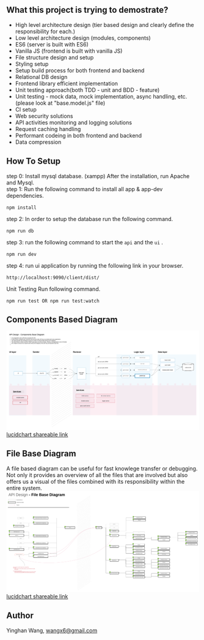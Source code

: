## What this project is trying to demostrate?
- High level architecture design (tier based design and clearly define the responsibility for each.)
- Low level architecture design (modules, components)
- ES6 (server is built with ES6)
- Vanilla JS (frontend is built with vanilla JS)
- File structure design and setup
- Styling setup
- Setup build process for both frontend and backend
- Relational DB design
- Frontend library efficient implementation
- Unit testing approach(both TDD - unit and BDD - feature)
- Unit testing - mock data, mock implementation, async handling, etc. (please look at "base.model.js" file)
- CI setup
- Web security solutions
- API activities monitoring and logging solutions
- Request caching handling
- Performant codeing in both frontend and backend
- Data compression

## How To Setup    
step 0: Install mysql database. (xampp) After the installation, run Apache and Mysql.  
step 1: Run the following command to install all app & app-dev dependencies. 
```shell 
npm install
```    
 
step 2: 
In order to setup the database run the following command.
```shell
npm run db
```  
step 3: run the following command to start the `api` and the `ui`  .
```shell
npm run dev
```  

step 4: run ui application by running the following link in your browser.  
```shell
http://localhost:9090/client/dist/
```  

Unit Testing
Run following command.  
```shell
npm run test OR npm run test:watch
```  

## Components Based Diagram        
![alt text](https://github.com/wangx6/api-with-client-lib/blob/master/docs/components-based.diagram.PNG?raw=true "Components Based Diagram")
[lucidchart shareable link](https://www.lucidchart.com/invitations/accept/902232a3-effc-4326-a376-a166a3480d79)



## File Base Diagram  
A file based diagram can be useful for fast knowlege transfer or debugging. Not only it provides an overview of all the files that are involved but also offers us a visual of the files combined with its responsibility within the entire system.
![alt text](https://github.com/wangx6/api-with-client-lib/blob/master/docs/file-based.diagram.PNG?raw=true "File Based Diagram")
[lucidchart shareable link](https://www.lucidchart.com/invitations/accept/a801f66e-0ef2-47c8-9ecc-c276dcbd12d3)


## Author     
Yinghan Wang, wangx6@gmail.com
